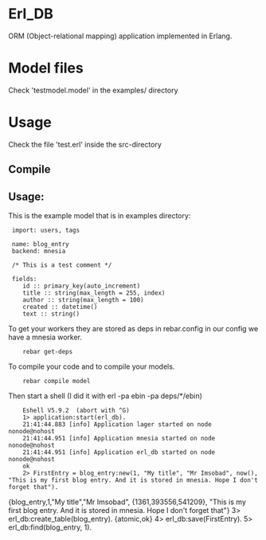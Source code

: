 # Erl_DB
ORM (Object-relational mapping) application implemented in Erlang.

# Model files
Check 'testmodel.model' in the examples/ directory

# Usage
Check the file 'test.erl' inside the src-directory

## Compile

Usage:
----------

This is the example model that is in examples directory:

     import: users, tags

     name: blog_entry
     backend: mnesia

     /* This is a test comment */

     fields:
        id :: primary_key(auto_increment)
        title :: string(max_length = 255, index)
        author :: string(max_length = 100)
        created :: datetime()
        text :: string()


To get your workers they are stored as deps in rebar.config in our config we have a mnesia worker.

        rebar get-deps

To compile your code and to compile your models.

        rebar compile model

Then start a shell (I did it with erl -pa ebin -pa deps/*/ebin)

        Eshell V5.9.2  (abort with ^G)
        1> application:start(erl_db).
        21:41:44.883 [info] Application lager started on node nonode@nohost
        21:41:44.951 [info] Application mnesia started on node nonode@nohost
        21:41:44.951 [info] Application erl_db started on node nonode@nohost
        ok
        2> FirstEntry = blog_entry:new(1, "My title", "Mr Imsobad", now(), "This is my first blog entry. And it is stored in mnesia. Hope I don't forget that").
{blog_entry,1,"My title","Mr Imsobad",
            {1361,393556,541209},
            "This is my first blog entry. And it is stored in mnesia. Hope I don't forget that"}
        3> erl_db:create_table(blog_entry).
        {atomic,ok}
        4> erl_db:save(FirstEntry).
        5> erl_db:find(blog_entry, 1).